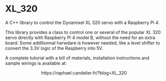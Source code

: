 # XL_320
A C++ library to control the Dynamixel XL 320 servo with a Raspberry Pi 4.

This library provides a class to control one or several of the popular XL 320 servo directly with  Raspberry Pi 4 model B, without the need for an extra board. Some additionnal harwdare is however needed, like a level shifter to convert the 3.3V logic of the Raspberry into 5V.

A complete tutorial with a bill of materials, installation instructions and sample wirings is available at:

<p align="center">https://raphael.candelier.fr/?blog=XL_320</p>

